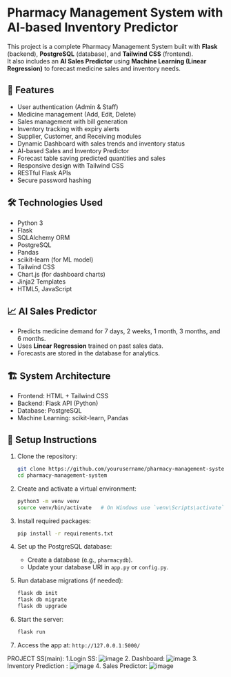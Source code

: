 # Pharmacy Management System with AI-based Inventory Predictor

This project is a complete Pharmacy Management System built with **Flask** (backend), **PostgreSQL** (database), and **Tailwind CSS** (frontend).  
It also includes an **AI Sales Predictor** using **Machine Learning (Linear Regression)** to forecast medicine sales and inventory needs.

## 🚀 Features

- User authentication (Admin & Staff)
- Medicine management (Add, Edit, Delete)
- Sales management with bill generation
- Inventory tracking with expiry alerts
- Supplier, Customer, and Receiving modules
- Dynamic Dashboard with sales trends and inventory status
- AI-based Sales and Inventory Predictor
- Forecast table saving predicted quantities and sales
- Responsive design with Tailwind CSS
- RESTful Flask APIs
- Secure password hashing

## 🛠️ Technologies Used

- Python 3
- Flask
- SQLAlchemy ORM
- PostgreSQL
- Pandas
- scikit-learn (for ML model)
- Tailwind CSS
- Chart.js (for dashboard charts)
- Jinja2 Templates
- HTML5, JavaScript

## 📈 AI Sales Predictor

- Predicts medicine demand for 7 days, 2 weeks, 1 month, 3 months, and 6 months.
- Uses **Linear Regression** trained on past sales data.
- Forecasts are stored in the database for analytics.

## 🏗️ System Architecture

- Frontend: HTML + Tailwind CSS
- Backend: Flask API (Python)
- Database: PostgreSQL
- Machine Learning: scikit-learn, Pandas

## 🧩 Setup Instructions

1. Clone the repository:
    ```bash
    git clone https://github.com/yourusername/pharmacy-management-system.git
    cd pharmacy-management-system
    ```

2. Create and activate a virtual environment:
    ```bash
    python3 -m venv venv
    source venv/bin/activate   # On Windows use `venv\Scripts\activate`
    ```

3. Install required packages:
    ```bash
    pip install -r requirements.txt
    ```

4. Set up the PostgreSQL database:
    - Create a database (e.g., `pharmacydb`).
    - Update your database URI in `app.py` or `config.py`.

5. Run database migrations (if needed):
    ```bash
    flask db init
    flask db migrate
    flask db upgrade
    ```

6. Start the server:
    ```bash
    flask run
    ```

7. Access the app at: `http://127.0.0.1:5000/`

PROJECT SS(main):
1.Login SS: ![image](https://github.com/user-attachments/assets/65eff81b-15b6-4b93-93d8-37d024f1cdb5)
2. Dashboard: ![image](https://github.com/user-attachments/assets/41cce6c1-1a60-4914-9caf-5e33ffa38b06)
3. Inventory Prediction : ![image](https://github.com/user-attachments/assets/65df6704-6786-441e-ad5f-577cdd92115b)
4. Sales Predictor: ![image](https://github.com/user-attachments/assets/0cd91042-446f-4ea6-b7be-b3af62d90e80)


